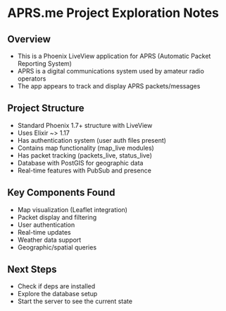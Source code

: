 # APRS.me Project Exploration Notes

## Overview
- This is a Phoenix LiveView application for APRS (Automatic Packet Reporting System)
- APRS is a digital communications system used by amateur radio operators
- The app appears to track and display APRS packets/messages

## Project Structure
- Standard Phoenix 1.7+ structure with LiveView
- Uses Elixir ~> 1.17
- Has authentication system (user auth files present)
- Contains map functionality (map_live modules)
- Has packet tracking (packets_live, status_live)
- Database with PostGIS for geographic data
- Real-time features with PubSub and presence

## Key Components Found
- Map visualization (Leaflet integration)
- Packet display and filtering
- User authentication
- Real-time updates
- Weather data support
- Geographic/spatial queries

## Next Steps
- Check if deps are installed
- Explore the database setup
- Start the server to see the current state
